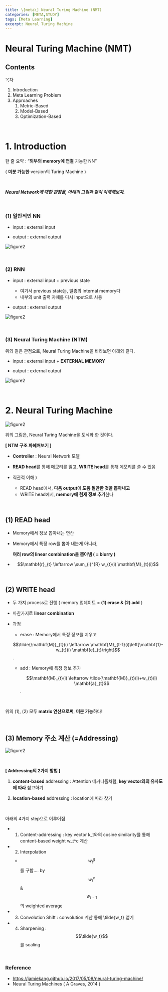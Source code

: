 ```yaml
---
title: \[meta\] Neural Turing Machine (NMT)
categories: [META,STUDY]
tags: [Meta Learning]
excerpt: Neural Turing Machine
---
```


# Neural Turing Machine (NMT)

<script src="https://cdn.mathjax.org/mathjax/latest/MathJax.js?config=TeX-AMS-MML_HTMLorMML" type="text/javascript"></script>

## Contents

목차

1. Introduction
2. Meta Learning Problem
3. Approaches
   1. Metric-Based
   2. Model-Based
   3. Optimization-Based

<br>

# 1. Introduction

한 줄 요약 : “**외부의 memory에 연결** 가능한 NN”

( **미분 가능한** version의 Turing Machine )

<br>

***Neural Network에 대한 관점을, 아래의 그림과 같이 이해해보자.***

<br>

### (1) 일반적인 NN

- input : external input

- output : external output

![figure2](/assets/img/META/img1.png)

<br>

### (2) RNN

- input : external input + previous state
  - 여기서 previous state는, 일종의 internal memory다 
  - 내부의 unit 출력 자체를 다시 input으로 사용

- output : external output

![figure2](/assets/img/META/img2.png)

<br>

### (3) Neural Turing Machine (NTM)

위와 같은 관점으로, Neural Turing Machine을 바라보면 아래와 같다.

- input : external input + **EXTERNAL MEMORY**

- output : external output

![figure2](/assets/img/META/img3.png)

<br>

# 2. Neural Turing Machine

![figure2](/assets/img/META/img4.png)

위의 그림은, Neural Turing Machine을 도식화 한 것이다.

**[ NTM 구조 파헤쳐보기 ]**

- **Controller** : Neural Network 모델
- **READ head**를 통해 메모리를 읽고, **WRITE head**를 통해 메모리를 쓸 수 있음

- 직관적 이해 )
  - READ head에서, **다음 output에 도움 될만한 것을 뽑아내고**
  - WRITE head에서, **memory에 현재 정보 추가**한다

<bR>

## (1) READ head

- Memory에서 정보 뽑아내는 연산

- Memory에서 특정 row를 뽑아 내는게 아니라, 

  **여러 row의 linear combination을 뽑아냄 ( = blurry )**

- $$\mathbf{r}_{t} \leftarrow \sum_{i}^{R} w_{t}(i) \mathbf{M}_{t}(i)$$

<br>

## (2) WRITE head

- 두 가지 process로 진행 ( memory 업데이트 = **(1) erase & (2) add** )

- 마찬가지로 **linear combination**

- 과정

  -  erase : Memory에서 특정 정보를 지우고

    $$\tilde{\mathbf{M}}_{t}(i) \leftarrow \mathbf{M}_{t-1}(i)\left[\mathbf{1}-w_{t}(i) \mathbf{e}_{t}\right]$$.

  - add : Memory에 특정 정보 추가

    $$\mathbf{M}_{t}(i) \leftarrow \tilde{\mathbf{M}}_{t}(i)+w_{t}(i) \mathbf{a}_{t}$$.

<br>

위의 (1), (2) 모두 **matrix 연산으로써**, **미분 가능**하다!

 <br>

## (3) Memory 주소 계산 (=Addressing) 

![figure2](/assets/img/META/img5.png)

 <br>

**[ Addressing의 2가지 방법 ]**

1) **content-based** addressing : Attention 메커니즘처럼, **key vector와의 유사도에 따라** 참고하기

2) **location-based** addressing : location에 따라 찾기

<br>

아래의 4가지 step으로 이루어짐

- 1) Content-addressing : key vector k_t와의 cosine similarity를 통해 content-based weight w_t^c 계산

- 2) Interpolation
  - $$w_t^g$$를 구함.... by $$w_t^c$$ & $$w_{t-1}$$의 weighted average
- 3) Convolution Shift : convolution 계산 통해 \tilde{w_t} 얻기

- 4) Sharpening : $$\tilde{w_t}$$를 scaling

<br>

### Reference

- https://jamiekang.github.io/2017/05/08/neural-turing-machine/
- Neural Turing Machines ( A Graves, 2014 )

